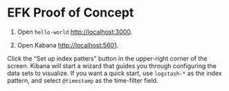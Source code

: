# EFK Proof of Concept


1. Open `hello-world` [http://localhost:3000](http://localhost:3000).

1. Open Kabana [http://localhost:5601](http://localhost:5601). 

  Click the “Set up index patters” button in the upper-right corner of the screen. Kibana will start a wizard that guides you through configuring the data sets to visualize. If you want a quick start, use `logstash-*` as the index pattern, and select `@timestamp` as the time-filter field.
